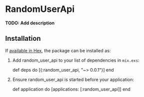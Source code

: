 # RandomUserApi

**TODO: Add description**

## Installation

If [available in Hex](https://hex.pm/docs/publish), the package can be installed as:

  1. Add random_user_api to your list of dependencies in `mix.exs`:

        def deps do
          [{:random_user_api, "~> 0.0.1"}]
        end

  2. Ensure random_user_api is started before your application:

        def application do
          [applications: [:random_user_api]]
        end

